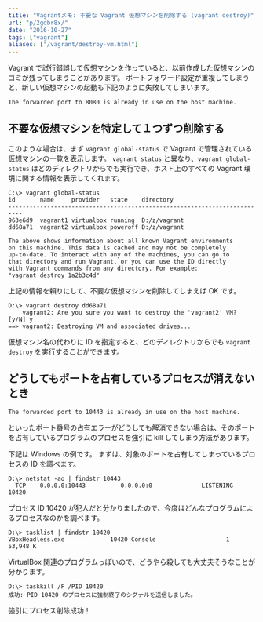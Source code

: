 ```yaml
---
title: "Vagrantメモ: 不要な Vagrant 仮想マシンを削除する (vagrant destroy)"
url: "p/2gdbr8x/"
date: "2016-10-27"
tags: ["vagrant"]
aliases: ["/vagrant/destroy-vm.html"]
---
```


Vagrant で試行錯誤して仮想マシンを作っていると、以前作成した仮想マシンのゴミが残ってしまうことがあります。
ポートフォワード設定が重複してしまうと、新しい仮想マシンの起動も下記のように失敗してしまいます。

```
The forwarded port to 8080 is already in use on the host machine.
```

不要な仮想マシンを特定して１つずつ削除する
----

このような場合は、まず `vagrant global-status` で Vagrant で管理されている仮想マシンの一覧を表示します。
`vagrant status` と異なり、`vagrant global-status` はどのディレクトリからでも実行でき、ホスト上のすべての Vagrant 環境に関する情報を表示してくれます。

```
C:\> vagrant global-status
id       name     provider   state    directory
--------------------------------------------------------------------------
963e6d9  vagrant1 virtualbox running  D:/z/vagrant
dd68a71  vagrant2 virtualbox poweroff D:/z/vagrant

The above shows information about all known Vagrant environments
on this machine. This data is cached and may not be completely
up-to-date. To interact with any of the machines, you can go to
that directory and run Vagrant, or you can use the ID directly
with Vagrant commands from any directory. For example:
"vagrant destroy 1a2b3c4d"
```

上記の情報を頼りにして、不要な仮想マシンを削除してしまえば OK です。

```
D:\> vagrant destroy dd68a71
    vagrant2: Are you sure you want to destroy the 'vagrant2' VM? [y/N] y
==> vagrant2: Destroying VM and associated drives...
```

仮想マシン名の代わりに ID を指定すると、どのディレクトリからでも `vagrant destroy` を実行することができます。


どうしてもポートを占有しているプロセスが消えないとき
----

```
The forwarded port to 10443 is already in use on the host machine.
```

といったポート番号の占有エラーがどうしても解消できない場合は、そのポートを占有しているプログラムのプロセスを強引に kill してしまう方法があります。

下記は Windows の例です。
まずは、対象のポートを占有してしまっているプロセスの ID を調べます。

```
D:\> netstat -ao | findstr 10443
  TCP    0.0.0.0:10443          0.0.0.0:0              LISTENING       10420
```

プロセス ID 10420 が犯人だと分かりましたので、今度はどんなプログラムによるプロセスなのかを調べます。

```
D:\> tasklist | findstr 10420
VBoxHeadless.exe             10420 Console                    1     53,948 K
```

VirtualBox 関連のプログラムっぽいので、どうやら殺しても大丈夫そうなことが分かります。

```
D:\> taskkill /F /PID 10420
成功: PID 10420 のプロセスに強制終了のシグナルを送信しました。
```

強引にプロセス削除成功！

